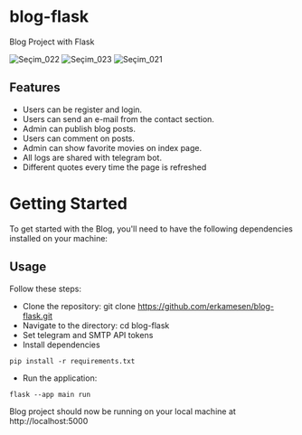 # blog-flask
Blog Project with Flask

![Seçim_022](https://user-images.githubusercontent.com/120065120/213924156-8524d7e1-1ffe-4634-a06f-84da202c22a9.png)
![Seçim_023](https://user-images.githubusercontent.com/120065120/213924162-829570e2-de07-40d0-b333-92424b7dd1d1.png)
![Seçim_021](https://user-images.githubusercontent.com/120065120/213924165-b2ed9b4a-5dbb-4ca9-a455-ff208f466d2e.png)


## Features
- Users can be register and login.
- Users can send an e-mail from the contact section.
- Admin can publish blog posts.
- Users can comment on posts.
- Admin can show favorite movies on index page.
- All logs are shared with telegram bot.
- Different quotes every time the page is refreshed

# Getting Started
To get started with the Blog, you'll need to have the following dependencies installed on your machine:

## Usage
Follow these steps:
- Clone the repository: git clone https://github.com/erkamesen/blog-flask.git
- Navigate to the directory: cd blog-flask
- Set telegram and SMTP API tokens
- Install dependencies
```
pip install -r requirements.txt
```
- Run the application: 
```
flask --app main run
```

Blog project should now be running on your local machine at http://localhost:5000
